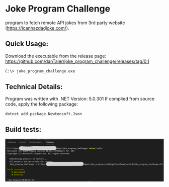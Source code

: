 # Joke Program Challenge
program to fetch remote API jokes from 3rd party website (https://icanhazdadjoke.com/).

## Quick Usage:

Download the executable from the release page:
https://github.com/danTaler/joke_program_challenge/releases/tag/0.1

```bash
C:\> joke_program_challenge.exe
```

## Technical Details:
Program was written with .NET Version: 5.0.301
If complied from source code, apply the following package:
```
dotnet add package Newtonsoft.Json
```

## Build tests:

![Image of Yaktocat](https://github.com/danTaler/joke_program_challenge/blob/main/build_screenshot.png)

